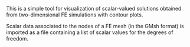 This is a simple tool for visualization of scalar-valued solutions obtained 
from two-dimensional FE simulations with contour plots. 

Scalar data associated to the nodes of a FE mesh (in the GMsh format) is 
imported as a file containing a list of scalar values for the degrees of 
freedom. 